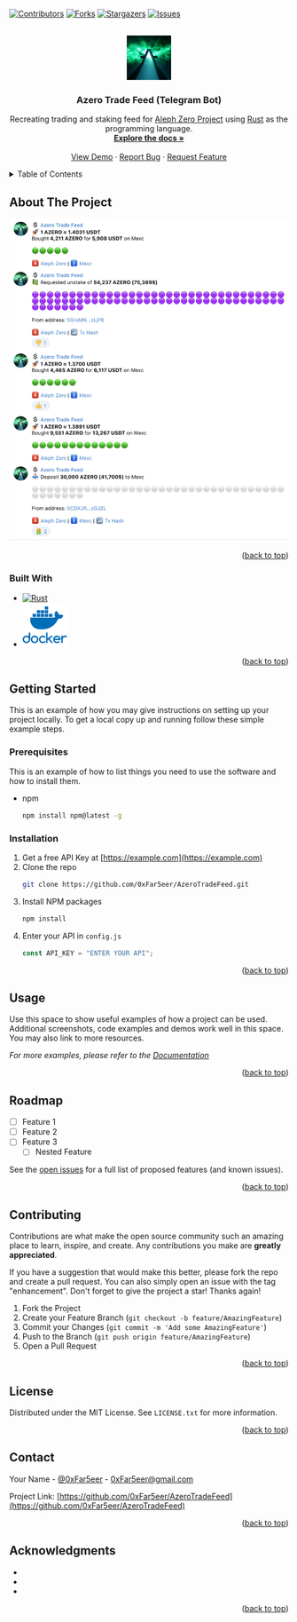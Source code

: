 <!-- Improved compatibility of back to top link: See: https://github.com/othneildrew/Best-README-Template/pull/73 -->

<a name="readme-top"></a>

<!--
*** Thanks for checking out the Best-README-Template. If you have a suggestion
*** that would make this better, please fork the repo and create a pull request
*** or simply open an issue with the tag "enhancement".
*** Don't forget to give the project a star!
*** Thanks again! Now go create something AMAZING! :D
-->

<!-- PROJECT SHIELDS -->
<!--
*** I'm using markdown "reference style" links for readability.
*** Reference links are enclosed in brackets [ ] instead of parentheses ( ).
*** See the bottom of this document for the declaration of the reference variables
*** for contributors-url, forks-url, etc. This is an optional, concise syntax you may use.
*** https://www.markdownguide.org/basic-syntax/#reference-style-links
-->

[![Contributors][contributors-shield]][contributors-url]
[![Forks][forks-shield]][forks-url]
[![Stargazers][stars-shield]][stars-url]
[![Issues][issues-shield]][issues-url]

<!-- PROJECT LOGO -->
<br />
<div align="center">
  <a href="https://github.com/0xFar5eer/AzeroTradeFeed">
    <img src="https://github.com/0xFar5eer/AzeroTradeFeed/blob/master/images/logo.jpg?raw=true" alt="Logo" width="80" height="80">
  </a>

<h3 align="center">Azero Trade Feed (Telegram Bot)</h3>

  <p align="center">
    Recreating trading and staking feed for <a href="https://alephzero.org">Aleph Zero Project</a> using <a href="https://www.rust-lang.org/">Rust</a> as the programming language.
    <br />
    <a href="#"><strong>Explore the docs »</strong></a>
    <br />
    <br />
    <a href="https://t.me/AzeroFeed">View Demo</a>
    ·
    <a href="https://github.com/0xFar5eer/AzeroTradeFeed/issues">Report Bug</a>
    ·
    <a href="https://github.com/0xFar5eer/AzeroTradeFeed/issues">Request Feature</a>
  </p>
</div>

<!-- TABLE OF CONTENTS -->
<details>
  <summary>Table of Contents</summary>
  <ol>
    <li>
      <a href="#about-the-project">About The Project</a>
      <ul>
        <li><a href="#built-with">Built With</a></li>
      </ul>
    </li>
    <li>
      <a href="#getting-started">Getting Started</a>
      <ul>
        <li><a href="#prerequisites">Prerequisites</a></li>
        <li><a href="#installation">Installation</a></li>
      </ul>
    </li>
    <li><a href="#usage">Usage</a></li>
    <li><a href="#roadmap">Roadmap</a></li>
    <li><a href="#contributing">Contributing</a></li>
    <li><a href="#license">License</a></li>
    <li><a href="#contact">Contact</a></li>
    <li><a href="#acknowledgments">Acknowledgments</a></li>
  </ol>
</details>

<!-- ABOUT THE PROJECT -->

## About The Project

<a href="https://t.me/AzeroFeed">
    <img src="https://github.com/0xFar5eer/AzeroTradeFeed/blob/master/images/screenshot.png?raw=true" alt="Screenshot">
</a>

<p align="right">(<a href="#readme-top">back to top</a>)</p>

### Built With

- <a href="https://rust-lang.org">
    <img src="https://rust-lang.org/logos/rust-logo-512x512-blk.png" alt="Rust" width="80" height="80">
  </a>
- <a href="https://docker.com">
    <img src="https://github.com/0xFar5eer/AzeroTradeFeed/blob/master/images/docker.png?raw=true" alt="Docker" width="80" height="80">
  </a>

<p align="right">(<a href="#readme-top">back to top</a>)</p>

<!-- GETTING STARTED -->

## Getting Started

This is an example of how you may give instructions on setting up your project locally.
To get a local copy up and running follow these simple example steps.

### Prerequisites

This is an example of how to list things you need to use the software and how to install them.

- npm
  ```sh
  npm install npm@latest -g
  ```

### Installation

1. Get a free API Key at [https://example.com](https://example.com)
2. Clone the repo
   ```sh
   git clone https://github.com/0xFar5eer/AzeroTradeFeed.git
   ```
3. Install NPM packages
   ```sh
   npm install
   ```
4. Enter your API in `config.js`
   ```js
   const API_KEY = "ENTER YOUR API";
   ```

<p align="right">(<a href="#readme-top">back to top</a>)</p>

<!-- USAGE EXAMPLES -->

## Usage

Use this space to show useful examples of how a project can be used. Additional screenshots, code examples and demos work well in this space. You may also link to more resources.

_For more examples, please refer to the [Documentation](https://example.com)_

<p align="right">(<a href="#readme-top">back to top</a>)</p>

<!-- ROADMAP -->

## Roadmap

- [ ] Feature 1
- [ ] Feature 2
- [ ] Feature 3
  - [ ] Nested Feature

See the [open issues](https://github.com/0xFar5eer/AzeroTradeFeed/issues) for a full list of proposed features (and known issues).

<p align="right">(<a href="#readme-top">back to top</a>)</p>

<!-- CONTRIBUTING -->

## Contributing

Contributions are what make the open source community such an amazing place to learn, inspire, and create. Any contributions you make are **greatly appreciated**.

If you have a suggestion that would make this better, please fork the repo and create a pull request. You can also simply open an issue with the tag "enhancement".
Don't forget to give the project a star! Thanks again!

1. Fork the Project
2. Create your Feature Branch (`git checkout -b feature/AmazingFeature`)
3. Commit your Changes (`git commit -m 'Add some AmazingFeature'`)
4. Push to the Branch (`git push origin feature/AmazingFeature`)
5. Open a Pull Request

<p align="right">(<a href="#readme-top">back to top</a>)</p>

<!-- LICENSE -->

## License

Distributed under the MIT License. See `LICENSE.txt` for more information.

<p align="right">(<a href="#readme-top">back to top</a>)</p>

<!-- CONTACT -->

## Contact

Your Name - [@0xFar5eer](https://twitter.com/0xFar5eer) - 0xFar5eer@gmail.com

Project Link: [https://github.com/0xFar5eer/AzeroTradeFeed](https://github.com/0xFar5eer/AzeroTradeFeed)

<p align="right">(<a href="#readme-top">back to top</a>)</p>

<!-- ACKNOWLEDGMENTS -->

## Acknowledgments

- []()
- []()
- []()

<p align="right">(<a href="#readme-top">back to top</a>)</p>

<!-- MARKDOWN LINKS & IMAGES -->
<!-- https://www.markdownguide.org/basic-syntax/#reference-style-links -->

[rust-img]: https://rust-lang.org/logos/rust-logo-512x512-blk.png
[rust-url]: https://rust-lang.org
[docker-img]: https://assets.stickpng.com/images/62a9c7c08ff6441a2952dad3.png
[docker-url]: https://www.docker.com/
[contributors-shield]: https://img.shields.io/github/contributors/0xFar5eer/AzeroTradeFeed.svg?style=for-the-badge
[contributors-url]: https://github.com/0xFar5eer/AzeroTradeFeed/graphs/contributors
[forks-shield]: https://img.shields.io/github/forks/0xFar5eer/AzeroTradeFeed.svg?style=for-the-badge
[forks-url]: https://github.com/0xFar5eer/AzeroTradeFeed/network/members
[stars-shield]: https://img.shields.io/github/stars/0xFar5eer/AzeroTradeFeed.svg?style=for-the-badge
[stars-url]: https://github.com/0xFar5eer/AzeroTradeFeed/stargazers
[issues-shield]: https://img.shields.io/github/issues/0xFar5eer/AzeroTradeFeed.svg?style=for-the-badge
[issues-url]: https://github.com/0xFar5eer/AzeroTradeFeed/issues
[license-shield]: https://img.shields.io/github/license/0xFar5eer/AzeroTradeFeed.svg?style=for-the-badge
[license-url]: https://github.com/0xFar5eer/AzeroTradeFeed/blob/master/LICENSE.txt
[product-screenshot]: images/screenshot.png
[next.js]: https://img.shields.io/badge/next.js-000000?style=for-the-badge&logo=nextdotjs&logoColor=white
[next-url]: https://nextjs.org/
[react.js]: https://img.shields.io/badge/React-20232A?style=for-the-badge&logo=react&logoColor=61DAFB
[react-url]: https://reactjs.org/
[vue.js]: https://img.shields.io/badge/Vue.js-35495E?style=for-the-badge&logo=vuedotjs&logoColor=4FC08D
[vue-url]: https://vuejs.org/
[angular.io]: https://img.shields.io/badge/Angular-DD0031?style=for-the-badge&logo=angular&logoColor=white
[angular-url]: https://angular.io/
[svelte.dev]: https://img.shields.io/badge/Svelte-4A4A55?style=for-the-badge&logo=svelte&logoColor=FF3E00
[svelte-url]: https://svelte.dev/
[laravel.com]: https://img.shields.io/badge/Laravel-FF2D20?style=for-the-badge&logo=laravel&logoColor=white
[laravel-url]: https://laravel.com
[bootstrap.com]: https://img.shields.io/badge/Bootstrap-563D7C?style=for-the-badge&logo=bootstrap&logoColor=white
[bootstrap-url]: https://getbootstrap.com
[jquery.com]: https://img.shields.io/badge/jQuery-0769AD?style=for-the-badge&logo=jquery&logoColor=white
[jquery-url]: https://jquery.com
